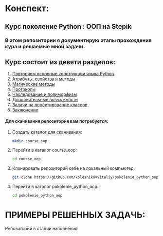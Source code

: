 # Конспект:
##  Курс поколение Python : ООП на Stepik  
### В этом репозитории я документирую этапы прохождения кура и решаемые мной задачи.
## Курс состоит из девяти разделов:
1. <a href="https://github.com/kolesnikovvitaliy/pokolenie_python_oop/tree/main/2_Повторяем_основные_конструкции_языка">Повторяем основные конструкции языка Python</a>
2. <a href="https://github.com/kolesnikovvitaliy/pokolenie_python_oop/tree/main/4_Атрибуты_свойства_и_методы">Атрибуты, свойства и методы</a>
3. <a href="https://github.com/kolesnikovvitaliy/pokolenie_python_oop/tree/main/5_Магические методы">Магические методы</a>
4. <a href="https://github.com/kolesnikovvitaliy/pokolenie_python_oop/tree/main/6_Протоколы">Протоколы</a>
5. <a href="https://github.com/kolesnikovvitaliy/pokolenie_python_oop/tree/main/7_Наследование_и_полиморфизм">Наследование и полиморфизм</a>
6. <a href="#">Дополнительные возможности</a>
7. <a href="#">Задачи на проектирование классов</a>
8. <a href="#">Заключение</a>

#### Для скачивания репозитория вам потребуется:
1. Создать каталог для скачивания:
   ```bash
   mkdir course_oop
    ```
2. Перейти в каталог course_oop:
   ```bash
   cd course_oop
    ```
3. Клонировать репозиторий себе на локальный компьютер:
   ```bash
   git clone https://github.com/kolesnikovvitaliy/pokolenie_python_oop.git
    ```
4. Перейти в каталог pokolenie_python_oop:
   ```bash
   cd pokolenie_python_oop
    ```
# ПРИМЕРЫ РЕШЕННЫХ ЗАДАЧЬ:
Репозиторий в стадии наполнения